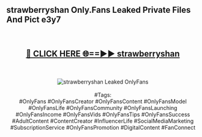 <h2>strawberryshan Only.Fans Leaked Private Files And Pict e3y7</h2>
<br>
<div align="center">
<h2><a href="https://mediafiles.top/strawberryshan" rel="nofollow">🔴 CLICK HERE 🌐==►► strawberryshan</a></h2>
<br>
<br>
<a href="https://mediafiles.top/strawberryshan" rel="nofollow" data-target="animated-image.originalLink"><img src="https://i.ibb.co.com/WyWwxjT/player-gif2.gif" alt="strawberryshan Leaked OnlyFans" style="max-width: 100%; display: inline-block;" data-target="animated-image.originalImage"></a>
<br><br>
#Tags:
<br>
#OnlyFans #OnlyFansCreator #OnlyFansContent #OnlyFansModel #OnlyFansLife #OnlyFansCommunity #OnlyFansLaunching #OnlyFansIncome #OnlyFansVids #OnlyFansTips #OnlyFansSuccess #AdultContent #ContentCreator #InfluencerLife #SocialMediaMarketing #SubscriptionService #OnlyFansPromotion #DigitalContent #FanConnect
</div>
<br>